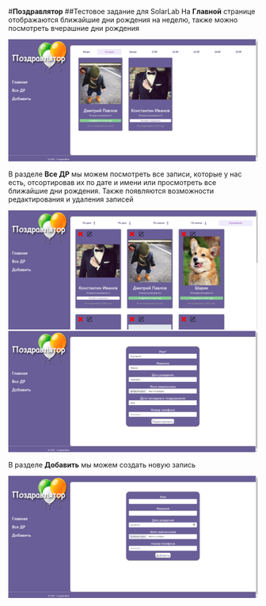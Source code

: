 #**Поздравлятор**
##Тестовое задание для SolarLab
На **Главной** странице отображаются ближайшие дни рождения на неделю, также можно посмотреть вчерашние дни рождения

![Home Page](https://raw.githubusercontent.com/kden21/Congratulator/dev/descriptionImage/homePage.png "Home Page")

В разделе **Все ДР** мы можем посмотреть все записи, которые у нас есть, отсортировав их по дате и имени или просмотреть все ближайшие дни рождения. Также появляются возможности редактирования и удаления записей

![Все ДР](https://raw.githubusercontent.com/kden21/Congratulator/dev/descriptionImage/allRecords.png "Все ДР")
![Редактирование записи](https://raw.githubusercontent.com/kden21/Congratulator/dev/descriptionImage/editRecord.png "Редактирование записи")

В разделе **Добавить** мы можем создать новую запись

![Добавление записи](https://raw.githubusercontent.com/kden21/Congratulator/dev/descriptionImage/createRecord.png "Добавление записи")
